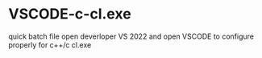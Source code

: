 # VSCODE-c-cl.exe
quick batch file open deverloper VS 2022 and open VSCODE to configure properly for c++/c cl.exe
